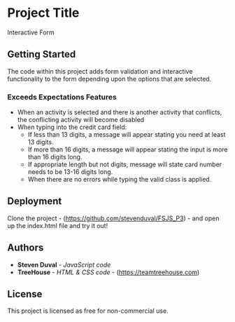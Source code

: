 # Project Title

Interactive Form

## Getting Started

The code within this project adds form validation and interactive functionality to the form depending upon the options that are selected.

### Exceeds Expectations Features

- When an activity is selected and there is another activity that conflicts, the conflicting activity will become disabled
- When typing into the credit card field:
    - If less than 13 digits, a message will appear stating you need at least 13 digits.
    - If more than 16 digits, a message will appear stating the input is more than 16 digits long.
    - If appropriate length but not digits, message will state card number needs to be 13-16 digits long.
    - When there are no errors while typing the valid class is applied.

## Deployment

Clone the project - (https://github.com/stevenduval/FSJS_P3) -  and open up the index.html file and try it out!

## Authors

* **Steven Duval** - *JavaScript code*
* **TreeHouse** - *HTML & CSS code* - (https://teamtreehouse.com)

## License

This project is licensed as free for non-commercial use.